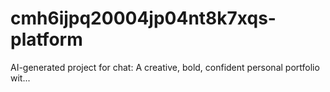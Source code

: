 # cmh6ijpq20004jp04nt8k7xqs-platform
AI-generated project for chat: A creative, bold, confident personal portfolio wit...
